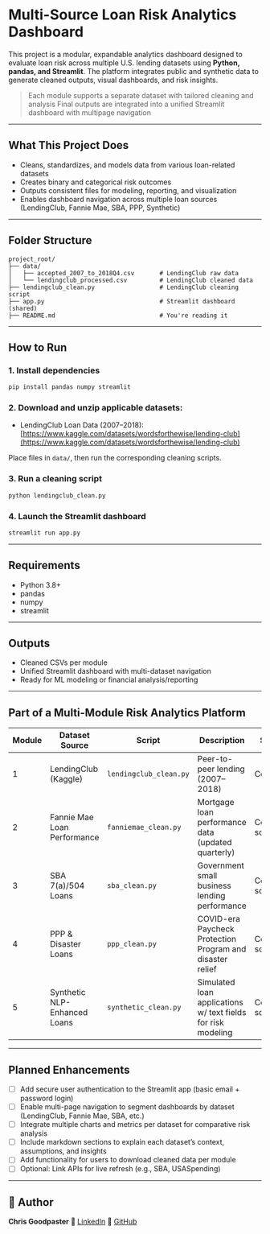# Multi-Source Loan Risk Analytics Dashboard

This project is a modular, expandable analytics dashboard designed to evaluate loan risk across multiple U.S. lending datasets using **Python, pandas, and Streamlit**. The platform integrates public and synthetic data to generate cleaned outputs, visual dashboards, and risk insights.

>  Each module supports a separate dataset with tailored cleaning and analysis
>  Final outputs are integrated into a unified Streamlit dashboard with multipage navigation

---

## What This Project Does

* Cleans, standardizes, and models data from various loan-related datasets
* Creates binary and categorical risk outcomes
* Outputs consistent files for modeling, reporting, and visualization
* Enables dashboard navigation across multiple loan sources (LendingClub, Fannie Mae, SBA, PPP, Synthetic)

---

## Folder Structure

```
project_root/
├── data/
│   ├── accepted_2007_to_2018Q4.csv       # LendingClub raw data
│   └── lendingclub_processed.csv         # LendingClub cleaned data
├── lendingclub_clean.py                  # LendingClub cleaning script
├── app.py                                # Streamlit dashboard (shared)
├── README.md                             # You're reading it
```

---

## How to Run

### 1. Install dependencies

```bash
pip install pandas numpy streamlit
```

### 2. Download and unzip applicable datasets:

* LendingClub Loan Data (2007–2018): [https://www.kaggle.com/datasets/wordsforthewise/lending-club](https://www.kaggle.com/datasets/wordsforthewise/lending-club)

Place files in `data/`, then run the corresponding cleaning scripts.

### 3. Run a cleaning script

```bash
python lendingclub_clean.py
```

### 4. Launch the Streamlit dashboard

```bash
streamlit run app.py
```

---

##  Requirements

* Python 3.8+
* pandas
* numpy
* streamlit

---

##  Outputs

* Cleaned CSVs per module
* Unified Streamlit dashboard with multi-dataset navigation
* Ready for ML modeling or financial analysis/reporting

---

##  Part of a Multi-Module Risk Analytics Platform

| Module | Dataset Source               | Script                 | Description                                                  | Status      |
| ------ | ---------------------------- | ---------------------- | ------------------------------------------------------------ | ----------- |
| 1      | LendingClub (Kaggle)         | `lendingclub_clean.py` | Peer-to-peer lending (2007–2018)                             |   Complete  |
| 2      | Fannie Mae Loan Performance  | `fanniemae_clean.py`   | Mortgage loan performance data (updated quarterly)           | Coming soon |
| 3      | SBA 7(a)/504 Loans           | `sba_clean.py`         | Government small business lending performance                | Coming soon |
| 4      | PPP & Disaster Loans         | `ppp_clean.py`         | COVID-era Paycheck Protection Program and disaster relief    | Coming soon |
| 5      | Synthetic NLP-Enhanced Loans | `synthetic_clean.py`   | Simulated loan applications w/ text fields for risk modeling | Coming soon |

---

## Planned Enhancements

* [ ] Add secure user authentication to the Streamlit app (basic email + password login)
* [ ] Enable multi-page navigation to segment dashboards by dataset (LendingClub, Fannie Mae, SBA, etc.)
* [ ] Integrate multiple charts and metrics per dataset for comparative risk analysis
* [ ] Include markdown sections to explain each dataset’s context, assumptions, and insights
* [ ] Add functionality for users to download cleaned data per module
* [ ] Optional: Link APIs for live refresh (e.g., SBA, USASpending)

---

## 🧠 Author

**Chris Goodpaster**
📧 [LinkedIn](https://www.linkedin.com/in/christopher-goodpaster-79320542/)
🔧 [GitHub](https://github.com/ChristopherGoodpaster)
